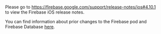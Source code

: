 Please go to https://firebase.google.com/support/release-notes/ios#4.10.1
to view the Firebase iOS release notes.

You can find information about prior changes to the Firebase pod and Firebase
Database [here](https://www.firebase.com/docs/ios/changelog.html).

